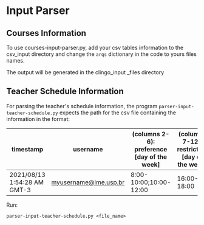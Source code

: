 # Input Parser

## Courses Information

To use courses-input-parser.py, add your csv tables information to the csv_input directory and change the `arqs` dictionary in the code to yours files names.

The output will be generated in the clingo_input _files directory

## Teacher Schedule Information

For parsing the teacher's schedule information, the program `parser-input-teacher-schedule.py` expects the path for the csv file containing the information in the format:

|timestamp|username|(columns 2-6): preference [day of the week]|(columns 7-12): restriction [day of the week]|...
|---|---|---|---|---|
|2021/08/13 1:54:28 AM GMT-3|myusername@ime.usp.br|8:00-10:00;10:00-12:00|16:00-18:00|

Run:

```
parser-input-teacher-schedule.py <file_name>
```

